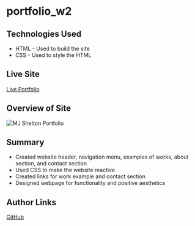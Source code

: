 # portfolio_w2

## Technologies Used

* HTML - Used to build the site
* CSS - Used to style the HTML

## Live Site

[Live Portfolio](https://mjshelton12.github.io/portfolio_w2/)

## Overview of Site

![MJ Shelton Portfolio](https://i.imgur.com/yuKwmT0.jpg)

## Summary

* Created website header, navigation menu, examples of works, about section, and contact section
* Used CSS to make the website reactive
* Created links for work example and contact section
* Designed webpage for functionality and positive aesthetics

## Author Links

[GitHub](https://github.com/mjshelton12)